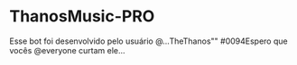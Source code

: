 # ThanosMusic-PRO
Esse bot foi desenvolvido pelo usuário @...TheThanos"" #0094Espero que vocês @everyone curtam ele...

